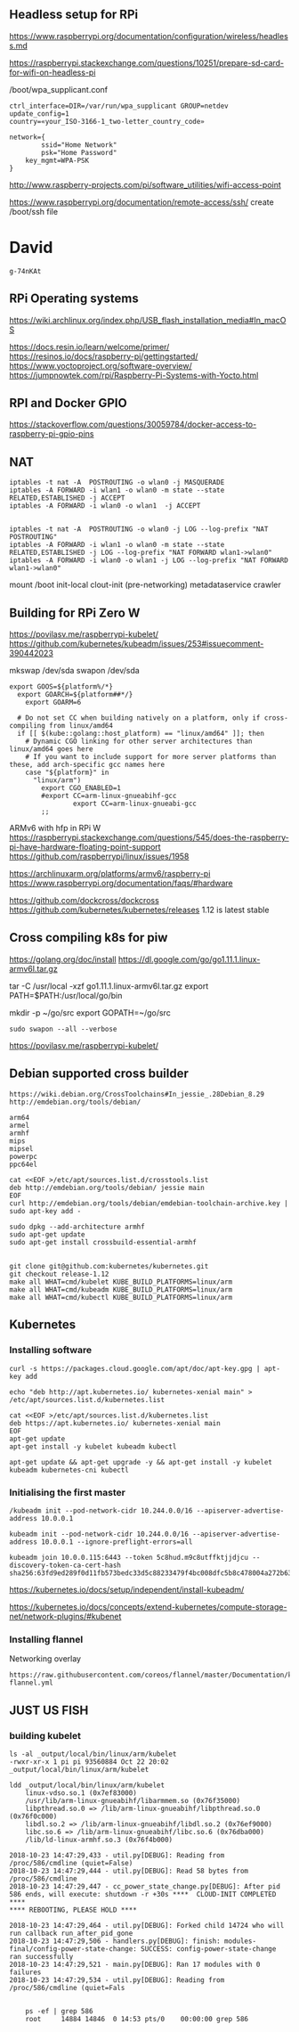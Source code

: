 

## Headless setup for RPi
https://www.raspberrypi.org/documentation/configuration/wireless/headless.md

https://raspberrypi.stackexchange.com/questions/10251/prepare-sd-card-for-wifi-on-headless-pi

/boot/wpa_supplicant.conf
```
ctrl_interface=DIR=/var/run/wpa_supplicant GROUP=netdev
update_config=1
country=«your_ISO-3166-1_two-letter_country_code»

network={
		ssid="Home Network"
		psk="Home Password"
    key_mgmt=WPA-PSK
}
```

http://www.raspberry-projects.com/pi/software_utilities/wifi-access-point

https://www.raspberrypi.org/documentation/remote-access/ssh/
create /boot/ssh file

# David
```
g-74nKAt
```

## RPi Operating systems
https://wiki.archlinux.org/index.php/USB_flash_installation_media#In_macOS

https://docs.resin.io/learn/welcome/primer/
https://resinos.io/docs/raspberry-pi/gettingstarted/
https://www.yoctoproject.org/software-overview/
https://jumpnowtek.com/rpi/Raspberry-Pi-Systems-with-Yocto.html


## RPI and Docker GPIO
https://stackoverflow.com/questions/30059784/docker-access-to-raspberry-pi-gpio-pins


## NAT
```
iptables -t nat -A  POSTROUTING -o wlan0 -j MASQUERADE
iptables -A FORWARD -i wlan1 -o wlan0 -m state --state RELATED,ESTABLISHED -j ACCEPT
iptables -A FORWARD -i wlan0 -o wlan1  -j ACCEPT


iptables -t nat -A  POSTROUTING -o wlan0 -j LOG --log-prefix "NAT POSTROUTING"
iptables -A FORWARD -i wlan1 -o wlan0 -m state --state RELATED,ESTABLISHED -j LOG --log-prefix "NAT FORWARD wlan1->wlan0"
iptables -A FORWARD -i wlan0 -o wlan1 -j LOG --log-prefix "NAT FORWARD wlan1->wlan0"
```


mount /boot
init-local
clout-init (pre-networking)
metadataservice crawler

## Building for RPi Zero W
https://povilasv.me/raspberrypi-kubelet/
https://github.com/kubernetes/kubeadm/issues/253#issuecomment-390442023

mkswap /dev/sda
swapon /dev/sda

```
export GOOS=${platform%/*}
  export GOARCH=${platform##*/}
	export GOARM=6

  # Do not set CC when building natively on a platform, only if cross-compiling from linux/amd64
  if [[ $(kube::golang::host_platform) == "linux/amd64" ]]; then
    # Dynamic CGO linking for other server architectures than linux/amd64 goes here
    # If you want to include support for more server platforms than these, add arch-specific gcc names here
    case "${platform}" in
      "linux/arm")
        export CGO_ENABLED=1
        #export CC=arm-linux-gnueabihf-gcc
				export CC=arm-linux-gnueabi-gcc
        ;;
```

ARMv6 with hfp in RPi W
https://raspberrypi.stackexchange.com/questions/545/does-the-raspberry-pi-have-hardware-floating-point-support
https://github.com/raspberrypi/linux/issues/1958

https://archlinuxarm.org/platforms/armv6/raspberry-pi
https://www.raspberrypi.org/documentation/faqs/#hardware


https://github.com/dockcross/dockcross
https://github.com/kubernetes/kubernetes/releases
1.12 is latest stable

## Cross compiling k8s for piw

https://golang.org/doc/install
https://dl.google.com/go/go1.11.1.linux-armv6l.tar.gz

tar -C /usr/local -xzf go1.11.1.linux-armv6l.tar.gz
export PATH=$PATH:/usr/local/go/bin

mkdir -p ~/go/src
export GOPATH=~/go/src

```
sudo swapon --all --verbose
```

https://povilasv.me/raspberrypi-kubelet/


## Debian supported cross builder
```
https://wiki.debian.org/CrossToolchains#In_jessie_.28Debian_8.29
http://emdebian.org/tools/debian/

arm64
armel
armhf
mips
mipsel
powerpc
ppc64el

cat <<EOF >/etc/apt/sources.list.d/crosstools.list
deb http://emdebian.org/tools/debian/ jessie main
EOF
curl http://emdebian.org/tools/debian/emdebian-toolchain-archive.key | sudo apt-key add -

sudo dpkg --add-architecture armhf
sudo apt-get update
sudo apt-get install crossbuild-essential-armhf

```


##
```
git clone git@github.com:kubernetes/kubernetes.git
git checkout release-1.12
make all WHAT=cmd/kubelet KUBE_BUILD_PLATFORMS=linux/arm
make all WHAT=cmd/kubeadm KUBE_BUILD_PLATFORMS=linux/arm
make all WHAT=cmd/kubectl KUBE_BUILD_PLATFORMS=linux/arm
```

## Kubernetes

### Installing software
```
curl -s https://packages.cloud.google.com/apt/doc/apt-key.gpg | apt-key add
```
```
echo "deb http://apt.kubernetes.io/ kubernetes-xenial main" > /etc/apt/sources.list.d/kubernetes.list
```

```
cat <<EOF >/etc/apt/sources.list.d/kubernetes.list
deb https://apt.kubernetes.io/ kubernetes-xenial main
EOF
apt-get update
apt-get install -y kubelet kubeadm kubectl
```

```
apt-get update && apt-get upgrade -y && apt-get install -y kubelet kubeadm kubernetes-cni kubectl
```

### Initialising the first master
```
/kubeadm init --pod-network-cidr 10.244.0.0/16 --apiserver-advertise-address 10.0.0.1
```

```
kubeadm init --pod-network-cidr 10.244.0.0/16 --apiserver-advertise-address 10.0.0.1 --ignore-preflight-errors=all
```

```
kubeadm join 10.0.0.115:6443 --token 5c8hud.m9c8utffktjjdjcu --discovery-token-ca-cert-hash sha256:63fd9ed289f0d11fb573bedc33d5c88233479f4bc008dfc5b8c478004a272b63
```

https://kubernetes.io/docs/setup/independent/install-kubeadm/

https://kubernetes.io/docs/concepts/extend-kubernetes/compute-storage-net/network-plugins/#kubenet

### Installing flannel
Networking overlay
```
https://raw.githubusercontent.com/coreos/flannel/master/Documentation/kube-flannel.yml
```


## JUST US FISH
### building kubelet
```
ls -al _output/local/bin/linux/arm/kubelet
-rwxr-xr-x 1 pi pi 93560884 Oct 22 20:02 _output/local/bin/linux/arm/kubelet

ldd _output/local/bin/linux/arm/kubelet
	linux-vdso.so.1 (0x7ef83000)
	/usr/lib/arm-linux-gnueabihf/libarmmem.so (0x76f35000)
	libpthread.so.0 => /lib/arm-linux-gnueabihf/libpthread.so.0 (0x76f0c000)
	libdl.so.2 => /lib/arm-linux-gnueabihf/libdl.so.2 (0x76ef9000)
	libc.so.6 => /lib/arm-linux-gnueabihf/libc.so.6 (0x76dba000)
	/lib/ld-linux-armhf.so.3 (0x76f4b000)
```



```
2018-10-23 14:47:29,433 - util.py[DEBUG]: Reading from /proc/586/cmdline (quiet=False)
2018-10-23 14:47:29,444 - util.py[DEBUG]: Read 58 bytes from /proc/586/cmdline
2018-10-23 14:47:29,447 - cc_power_state_change.py[DEBUG]: After pid 586 ends, will execute: shutdown -r +30s ****  CLOUD-INIT COMPLETED  ****
**** REBOOTING, PLEASE HOLD ****

2018-10-23 14:47:29,464 - util.py[DEBUG]: Forked child 14724 who will run callback run_after_pid_gone
2018-10-23 14:47:29,506 - handlers.py[DEBUG]: finish: modules-final/config-power-state-change: SUCCESS: config-power-state-change ran successfully
2018-10-23 14:47:29,521 - main.py[DEBUG]: Ran 17 modules with 0 failures
2018-10-23 14:47:29,534 - util.py[DEBUG]: Reading from /proc/586/cmdline (quiet=Fals


	ps -ef | grep 586
	root     14884 14846  0 14:53 pts/0    00:00:00 grep 586

```
